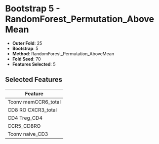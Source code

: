 # Bootstrap 5 - RandomForest_Permutation_AboveMean

- **Outer Fold**: 25
- **Bootstrap**: 5
- **Method**: RandomForest_Permutation_AboveMean
- **Fold Seed**: 70
- **Features Selected**: 5

## Selected Features

| Feature |
|---------|
| Tconv memCCR6_total |
| CD8 RO CXCR3_total |
| CD4 Treg_CD4 |
| CCR5_CD8RO |
| Tconv naive_CD3 |
